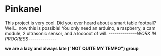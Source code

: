# Pinkanel
This project is very cool. 
Did you ever heard about a smart table football? Well... now this is possible!
You only need an arduino, a raspberry, a cam module, 2 ultrasonic sensor, and a looooot of will.
 \--------------*WORK IN PROGRESS*--------------

**we are a lazy and always late ("NOT QUITE MY TEMPO") group**
